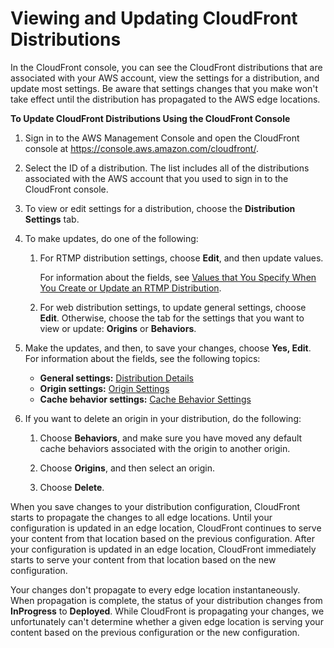 # Viewing and Updating CloudFront Distributions<a name="HowToUpdateDistribution"></a>

In the CloudFront console, you can see the CloudFront distributions that are associated with your AWS account, view the settings for a distribution, and update most settings\. Be aware that settings changes that you make won't take effect until the distribution has propagated to the AWS edge locations\.<a name="HowToUpdateDistributionProcedure"></a>

**To Update CloudFront Distributions Using the CloudFront Console**

1. Sign in to the AWS Management Console and open the CloudFront console at [https://console\.aws\.amazon\.com/cloudfront/](https://console.aws.amazon.com/cloudfront/)\.

1. Select the ID of a distribution\. The list includes all of the distributions associated with the AWS account that you used to sign in to the CloudFront console\.

1. To view or edit settings for a distribution, choose the **Distribution Settings** tab\.

1. To make updates, do one of the following:

   1. For RTMP distribution settings, choose **Edit**, and then update values\.

      For information about the fields, see [Values that You Specify When You Create or Update an RTMP Distribution](distribution-rtmp-values-specify.md)\.

   1. For web distribution settings, to update general settings, choose **Edit**\. Otherwise, choose the tab for the settings that you want to view or update: **Origins** or **Behaviors**\.

1. Make the updates, and then, to save your changes, choose **Yes, Edit**\. For information about the fields, see the following topics: 
   + **General settings:** [Distribution Details](distribution-web-values-specify.md#DownloadDistValuesGeneral)
   + **Origin settings:** [Origin Settings](distribution-web-values-specify.md#DownloadDistValuesOrigin)
   + **Cache behavior settings:** [Cache Behavior Settings](distribution-web-values-specify.md#DownloadDistValuesCacheBehavior)

1. If you want to delete an origin in your distribution, do the following:

   1. Choose **Behaviors**, and make sure you have moved any default cache behaviors associated with the origin to another origin\.

   1. Choose **Origins**, and then select an origin\.

   1. Choose **Delete**\.

When you save changes to your distribution configuration, CloudFront starts to propagate the changes to all edge locations\. Until your configuration is updated in an edge location, CloudFront continues to serve your content from that location based on the previous configuration\. After your configuration is updated in an edge location, CloudFront immediately starts to serve your content from that location based on the new configuration\.

Your changes don't propagate to every edge location instantaneously\. When propagation is complete, the status of your distribution changes from **InProgress** to **Deployed**\. While CloudFront is propagating your changes, we unfortunately can't determine whether a given edge location is serving your content based on the previous configuration or the new configuration\.